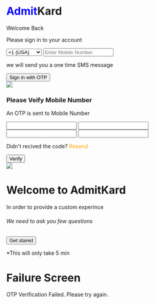 <!DOCTYPE html>
<html lang="en">

<head>
    <meta charset="UTF-8">
    <meta name="viewport" content="width=device-width, initial-scale=1.0">
  <style>
    @import url('https://fonts.googleapis.com/css2?family=Bree+Serif&family=Caveat:wght@400;700&family=Lobster&family=Monoton&family=Open+Sans:ital,wght@0,400;0,700;1,400;1,700&family=Playfair+Display+SC:ital,wght@0,400;0,700;1,700&family=Playfair+Display:ital,wght@0,400;0,700;1,700&family=Roboto:ital,wght@0,400;0,700;1,400;1,700&family=Source+Sans+Pro:ital,wght@0,400;0,700;1,700&family=Work+Sans:ital,wght@0,400;0,700;1,700&display=swap');

body {
    font-family: Arial, sans-serif;
    background-color: #f0f0f0;
    margin: 0;
    padding: 0;
}

.container {
    display: flex;
    flex-direction: column;
    align-items: center;
    justify-content: center;
    min-height: 100vh;
}

.screen {
    display: none;
    text-align: center;
    background-color: #fff;
    padding: 20px;
    border-radius: 10px;
    box-shadow: 0px 0px 10px rgba(0, 0, 0, 0.2);
}

button {
    padding: 10px 20px;
    margin-top: 10px;
    background-color: orange;
    color: #fff;
    border: none;
    border-radius: 30px;
    cursor: pointer;
}

#screen1 {
    display: block;
}

.otp-input {
    display: flex;
    justify-content: center;
    align-items: center;
}

input[type="text"] {
    width: 150px;
    height: 30px;
    text-align: center;
    font-size: 16px;
    margin: 0 5px;
    border: 1px solid #ccc;
    border-radius: 5px;
}

input[type="text-1"] {
    width: 30px;
    height: 30px;
    text-align: center;
    font-size: 16px;
    margin: 0 5px;
    border: 1px solid #ccc;
    border-radius: 5px;
}

#snackbar {
    display: none;
    min-width: 250px;
    background-color: #333;
    color: #fff;
    text-align: center;
    border-radius: 5px;
    padding: 16px;
    position: fixed;
    z-index: 1;
    left: 50%;
    bottom: 30px;
    transform: translateX(-50%);
}

.Success-img {
    height: 50%;
    width: 50%;
}

.s-2Image {
    height: 30%;
    width: 30%;
}

.show {
    display: block;
}
  </style>
  <script>
    const countryCodeSelect = document.getElementById('countryCode');
const mobileNumberInput = document.getElementById('mobileNumber');
const sendOTPButton = document.getElementById('sendOTP');
const screen1 = document.getElementById('screen1');
const screen2 = document.getElementById('screen2');
const digit1 = document.getElementById('digit1');
const digit2 = document.getElementById('digit2');
const digit3 = document.getElementById('digit3');
const digit4 = document.getElementById('digit4');
const verifyOTPButton = document.getElementById('verifyOTP');
const screen3 = document.getElementById('screen3');
const failureScreen = document.getElementById('failureScreen');
const snackbar = document.getElementById('snackbar');

// Initialize variables for generated OTP and entered OTP
let generatedOTP = "";

sendOTPButton.addEventListener('click', () => {
    const selectedCountryCode = countryCodeSelect.value;
    const mobileNumber = mobileNumberInput.value;

    // Validate mobile number format
    if (!/^\d{10}$/.test(mobileNumber)) {
        alert('Please enter a valid 10-digit mobile number.');
        return;
    }

    // Generate a new random OTP
    generatedOTP = generateOTP();

    // Display OTP in a popup
    alert(`OTP Sent to ${selectedCountryCode} ${mobileNumber}: ${generatedOTP}`);

    // Show Screen 2
    screen1.style.display = 'none';
    screen2.style.display = 'block';
});

verifyOTPButton.addEventListener('click', () => {
    const enteredOTP =
        digit1.value + digit2.value + digit3.value + digit4.value;

    // Verify the entered OTP against the generated OTP
    if (enteredOTP === generatedOTP) {
        // Successful OTP verification
        screen2.style.display = 'none';
        screen3.style.display = 'block';

        // Display the mobile number on the success screen
        const enteredMobileNumber = mobileNumberInput.value;
        
    } else {
        // Failure - Show the failure screen
        screen2.style.display = 'none';
        failureScreen.style.display = 'block';
    }
});

// Function to show a snackbar (on-screen notification)
function showSnackbar(message) {
    snackbar.textContent = message;
    snackbar.className = 'show';

    setTimeout(() => {
        snackbar.className = snackbar.className.replace('show', '');
    }, 3000); // Hide the snackbar after 3 seconds (adjust as needed)
}

// Function to generate a random OTP
function generateOTP() {
    return Math.floor(1000 + Math.random() * 9000).toString();
}
  </script>
  
  <title>Mobile Number Verification</title>
</head>

<body>
    <div class="container">
        <div class="screen" id="screen1">
            <h1><span style="color:blue">Admit</span>Kard</h1>
            <p>Welcome Back</p>
            <P>Please sign in to your account</P>
            <select id="countryCode">
                <option value="+1">+1 (USA)</option>
                <option value="+91">+91 (IND)</option>
                <option value="+7">+7 (Russia)</option>
                <option value="+1">+81 (China)</option>
                <!-- Add more country codes as needed -->
            </select>
            <input type="text" id="mobileNumber" placeholder="Enter Mobile Number">
            <p>we will send you a one time SMS message</p>
            <button id="sendOTP">Sign in with OTP</button>
        </div>
        <div class="screen" id="screen2">
            <img src="https://media.istockphoto.com/id/1369134714/vector/shield-user-with-checkmark.jpg?s=612x612&w=0&k=20&c=w9G45udXfBhRMYOLinHIXPZXbU1WSu4qtR11qkK8JIQ=" class="s-2Image" />
            <h3>Please Veify Mobile Number</h3>
            <p>An OTP is sent to Mobile Number</p>
            <div class="otp-input">
                <input type="text-1" id="digit1" maxlength="1">
                <input type="text-1" id="digit2" maxlength="1">
                <input type="text-1" id="digit3" maxlength="1">
                <input type="text-1" id="digit4" maxlength="1">
            </div>
            <p>Didn't recived the code?<span style="color:orange"> Resend</span></p>
            <button id="verifyOTP">Verify</button>
        </div>
        <div class="screen" id="screen3">
            <img src="https://www.pushengage.com/wp-content/uploads/2022/02/Best-Website-Welcome-Message-Examples.png" class="Success-img">
            <h1>Welcome to AdmitKard</h1>
            <p>In order to provide a custom experince</p>
            <h6>We need to ask you few questions</h6>
            <button>Get stared</button>
            <p>*This will only take 5 min</p>
        </div>
        <div class="screen" id="failureScreen">
            <h1>Failure Screen</h1>
            <p>OTP Verification Failed. Please try again.</p>
        </div>
    </div>
    <div id="snackbar"></div>
    <script src="script.js"></script>
</body>

</html>
